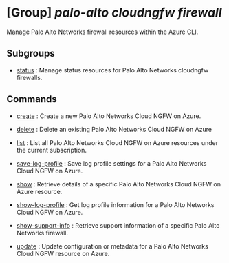 # [Group] _palo-alto cloudngfw firewall_

Manage Palo Alto Networks firewall resources within the Azure CLI.

## Subgroups

- [status](/Commands/palo-alto/cloudngfw/firewall/status/readme.md)
: Manage status resources for Palo Alto Networks cloudngfw firewalls.

## Commands

- [create](/Commands/palo-alto/cloudngfw/firewall/_create.md)
: Create a new Palo Alto Networks Cloud NGFW on Azure.

- [delete](/Commands/palo-alto/cloudngfw/firewall/_delete.md)
: Delete an existing Palo Alto Networks Cloud NGFW on Azure

- [list](/Commands/palo-alto/cloudngfw/firewall/_list.md)
: List all Palo Alto Networks Cloud NGFW on Azure resources under the current subscription.

- [save-log-profile](/Commands/palo-alto/cloudngfw/firewall/_save-log-profile.md)
: Save log profile settings for a Palo Alto Networks Cloud NGFW on Azure.

- [show](/Commands/palo-alto/cloudngfw/firewall/_show.md)
: Retrieve details of a specific Palo Alto Networks Cloud NGFW on Azure resource.

- [show-log-profile](/Commands/palo-alto/cloudngfw/firewall/_show-log-profile.md)
: Get log profile information for a Palo Alto Networks Cloud NGFW on Azure.

- [show-support-info](/Commands/palo-alto/cloudngfw/firewall/_show-support-info.md)
: Retrieve support information of a specific Palo Alto Networks firewall.

- [update](/Commands/palo-alto/cloudngfw/firewall/_update.md)
: Update configuration or metadata for a Palo Alto Networks Cloud NGFW resource on Azure.
